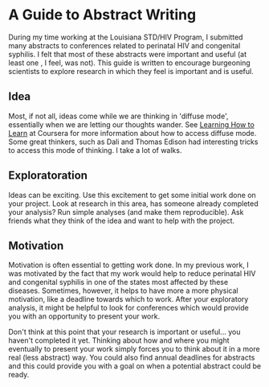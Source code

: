 # A Guide to Abstract Writing

During my time working at the Louisiana STD/HIV Program, I submitted many abstracts to conferences related to perinatal HIV and congenital syphilis. I felt that most of these abstracts were important and useful (at least one <insert link>, I feel, was not). This guide is written to encourage burgeoning scientists to explore research in which they feel is important and is useful. 

## Idea
Most, if not all, ideas come while we are thinking in 'diffuse mode', essentially when we are letting our thoughts wander. See [Learning How to Learn](https://www.coursera.org/course/learning) at Coursera for more information about how to access diffuse mode. Some great thinkers, such as Dali and Thomas Edison had interesting tricks to access this mode of thinking. I take a lot of walks.

## Exploratoration
Ideas can be exciting. Use this excitement to get some initial work done on your project. Look at research in this area, has someone already completed your analysis? Run simple analyses (and make them reproducible).  Ask friends what they think of the idea and want to help with the project.

## Motivation
Motivation is often essential to getting work done. In my previous work, I was motivated by the fact that my work would help to reduce perinatal HIV and congenital syphilis in one of the states most affected by these diseases. Sometimes, however, it helps to have more a more physical motivation, like a deadline towards which to work. After your exploratory analysis, it might be helpful to look for conferences which would provide you with an opportunity to present your work. 

Don't think at this point that your research is important or useful... you haven't completed it yet. Thinking about how and where you might eventually to present your work simply forces you to think about it in a more real (less abstract) way. You could also find annual deadlines for abstracts and this could provide you with a goal on when a potential abstract could be ready.
